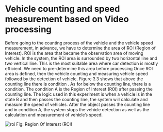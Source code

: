 # Vehicle counting and speed measurement based on Video processing

Before going to the counting process of the vehicle and the vehicle speed measurement, in advance, we have to determine the area of ROI (Region of Interest). ROI is the area that became the observation area of moving vehicle. In the system, the ROI area is surrounded by two horizontal line and two vertical line. This is the most suitable area where car detection is mostly efficient. We need to pre-determine this area before processing Once ROI area is defined, then the vehicle counting and measuring vehicle speed followed by the detection of vehicle.
Figure 3.3 shows that above the counting line there is condition . As for below the counting line, there is a condition. The condition A is the Region of Interest (ROI) after passing the counting line. The logic used in this experiment is when a vehicle is in the state B and then passes the counting line, the system will calculate and measure the speed of vehicles. After the object passes the counting line and in condition A, the system stops the vehicle detection as well as the calculation and measurement of vehicle’s speed.

![roi](https://user-images.githubusercontent.com/29371886/56314362-adb70a00-6176-11e9-8456-484dbfa4b812.JPG)
                     Fig: Region Of Interest (ROI)
